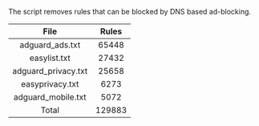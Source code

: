 The script removes rules that can be blocked by DNS based ad-blocking.


| File | Rules |
|:----:|:-----:|
| adguard_ads.txt | 65448 |
| easylist.txt | 27432 |
| adguard_privacy.txt | 25658 |
| easyprivacy.txt | 6273 |
| adguard_mobile.txt | 5072 |
| Total | 129883 |